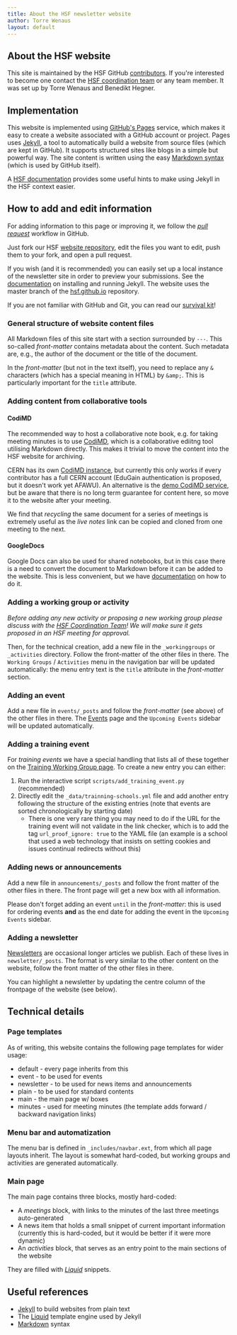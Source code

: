 ```yaml
---
title: About the HSF newsletter website
author: Torre Wenaus
layout: default
---
```


## About the HSF website

This site is maintained by the HSF GitHub [contributors](https://github.com/orgs/HSF/people). If you're interested to become one contact the [HSF coordination team](/organization/team.html) or any team member. It was set up by Torre Wenaus and Benedikt Hegner.

## Implementation

This website is implemented using [GitHub's Pages](https://pages.github.com/) service, which makes it easy to create a website associated with a GitHub account or project. Pages uses [Jekyll](https://help.github.com/articles/using-jekyll-with-pages/), a tool to automatically build a website from source files (which are kept in GitHub). It supports structured sites like blogs in a simple but powerful way.
The site content is written using the easy [Markdown syntax](http://daringfireball.net/projects/markdown/syntax) (which is used by GitHub itself).

A [HSF documentation](/jekyll-beginners.html) provides some useful hints to make using Jekyll in the HSF context easier.

## How to add and edit information

For adding information to this page or improving it, we follow the *[pull request](https://help.github.com/articles/using-pull-requests/)* workflow in GitHub.

Just fork our HSF [website repository](https://github.com/HSF/hsf.github.io), edit the
files you want to edit, push them to your fork, and open a pull request.

If you wish (and it is recommended) you can easily set up a local instance of the newsletter site in order to preview your submissions. See the [documentation](https://help.github.com/articles/using-jekyll-with-pages/)
on installing and running Jekyll.
The website uses the master branch of the [hsf.github.io](https://github.com/HSF/hsf.github.io) repository.

If you are not familiar with GitHub and Git, you can read our [survival kit](/github-beginners.html)!

### General structure of website content files
All Markdown files of this site start with a section surrounded by `---`. This
so-called *front-matter* contains metadata about the content. Such metadata are,
e.g., the author of the document or the title of the document.

In the *front-matter* (but not in the text itself), you need to replace any `&` characters (which has a special meaning in HTML) by `&amp;`. This is particularly important for the `title` attribute.

### Adding content from collaborative tools

#### CodiMD

The recommended way to host a collaborative note book, e.g. for taking meeting minutes
is to use [CodiMD](https://hackmd.io/c/codimd-documentation/%2Fs%2Fcodimd-documentation), which is
a collaborative ediitng tool utilising Markdown directly. This makes it trivial to move
the content into the HSF website for archiving.

CERN has its own [CodiMD instance](https://codimd.web.cern.ch/), but currently this only
works if every contributor has a full CERN account (EduGain authentication is proposed,
but it doesn't work yet AFAWU). An alternative is the [demo CodiMD service](https://demo.codimd.org/),
but be aware that there is no long term guarantee for content here, so move it to the 
website after your meeting.

We find that *recycling* the same document for a series of meetings is extremely useful
as the *live notes* link can be copied and cloned from one meeting to the next.

#### GoogleDocs

Google Docs can also be used for shared notebooks, but in this case there is a need to convert
the document to Markdown before it can be added to the website. This is less convenient, but
we have [documentation](/jekyll-beginners.html) on how to do it.


### Adding a working group or activity

*Before adding any new activity or proposing a new working group please discuss with the
[HSF Coordination Team](/organization/team.html)! We will make sure it gets proposed
in an HSF meeting for approval.*

Then, for the technical creation, add a new file in the `_workinggroups` or `_activities` directory. Follow the front-matter of the
other files in there. The `Working Groups` / `Activities` menu in the navigation bar will
be updated automatically: the menu entry text is the `title` attribute in the *front-matter* section.

### Adding an event

Add a new file in `events/_posts` and follow the *front-matter* (see above) of the other files
in there. The [Events](http://hepsoftwarefoundation.org/events.html) page and the ``Upcoming Events`` sidebar will be updated automatically.

### Adding a training event

For *training events* we have a special handling that lists all of these together on the 
[Training Working Group page](workinggroups/training.html). To create a new
entry you can either:

1. Run the interactive script ``scripts/add_training_event.py`` (recommended)
2. Directly edit the ``_data/trainning-schools.yml`` file and add another entry following the structure of the existing entries (note that events are sorted chronologically by starting date)
    - There is one very rare thing you may need to do if the URL for the training event 
      will not validate in the link checker, which is to add the tag `url_proof_ignore: true`
      to the YAML file (an example is a school that used a web technology that insists
      on setting cookies and issues continual redirects without this)

### Adding news or announcements

Add a new file in `announcements/_posts` and follow the front matter of the other files in there. The front page will
get a new box with all information.

Please don't forget adding an event ``until`` in the *front-matter*: this is used for ordering events **and** as the end date
for adding the event in the ``Upcoming Events`` sidebar.

### Adding a newsletter

[Newsletters](/newsletter.html) are occasional longer articles we publish. Each of these lives in `newsletter/_posts`.
The format is very similar to the other
content on the website, follow the front matter of the other files in there. 

You can highlight a newsletter by updating the centre column of the frontpage of the website (see below).

## Technical details

### Page templates

As of writing, this website contains the following page templates for wider usage:

 * default - every page inherits from this
 * event - to be used for events
 * newsletter - to be used for news items and announcements
 * plain - to be used for standard contents
 * main - the main page w/ boxes
 * minutes - used for meeting minutes (the template adds
   forward / backward navigation links)

### Menu bar and automatization
The menu bar is defined in `_includes/navbar.ext`, from which all page layouts inherit.
The layout is somewhat hard-coded, but working groups and activities are generated
automatically.

### Main page
The main page contains three blocks, mostly hard-coded:

  * A *meetings* block, with links to the minutes of the last three meetings
    auto-generated
  * A news item that holds a small snippet of current important information
    (currently this is hard-coded, but it would be better if it were more
      dynamic)
  * An *activities* block, that serves as an entry point to the main sections
    of the website

They are filled with *[Liquid](https://github.com/Shopify/liquid/wiki)* snippets.

## Useful references

- [Jekyll](http://jekyllrb.com/) to build websites from plain text
- The [Liquid](https://github.com/Shopify/liquid/wiki) template engine used by Jekyll
- [Markdown](http://daringfireball.net/projects/markdown/syntax) syntax
